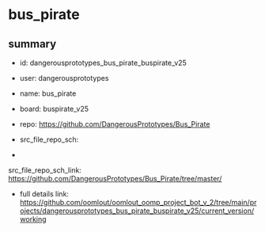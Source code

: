 # bus_pirate
 
## summary 
* id: dangerousprototypes_bus_pirate_buspirate_v25
* user: dangerousprototypes
* name: bus_pirate
* board: buspirate_v25
* repo: https://github.com/DangerousPrototypes/Bus_Pirate



* src_file_repo_sch: 
*
 src_file_repo_sch_link: https://github.com/DangerousPrototypes/Bus_Pirate/tree/master/
* full details link: https://github.com/oomlout/oomlout_oomp_project_bot_v_2/tree/main/projects/dangerousprototypes_bus_pirate_buspirate_v25/current_version/working  






